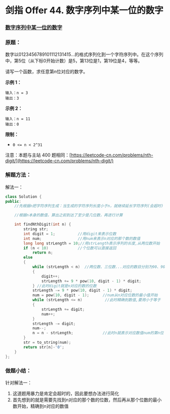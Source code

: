 # 剑指 Offer 44. 数字序列中某一位的数字

### [数字序列中某一位的数字](https://leetcode-cn.com/problems/shu-zi-xu-lie-zhong-mou-yi-wei-de-shu-zi-lcof/)

### 原题：

数字以0123456789101112131415…的格式序列化到一个字符序列中。在这个序列中，第5位（从下标0开始计数）是5，第13位是1，第19位是4，等等。

请写一个函数，求任意第n位对应的数字。

**示例 1：**

```
输入：n = 3
输出：3
```

**示例 2：**

```
输入：n = 11
输出：0
```

**限制：**

* `0 <= n < 2^31`

注意：本题与主站 400 题相同：[https://leetcode-cn.com/problems/nth-digit/](https://leetcode-cn.com/problems/nth-digit/)

### 解题方法：

解法一：

```cpp
class Solution {
public:
    //先根据n把字符序列生成：当生成的字符序列长度小于n，就继续延长字符序列(会超时)

    //根据n本身的数值，算出之前到达了至少是几位数，再进行计算

    int findNthDigit(int n) {
        string str;
        int digit = 1;          //用digit来表示位数
        int num;                //用num来表示n对应的那个数的数值
        long long strLength = 10;//用strLength表示序列的长度,从两位数开始
        if (n < 10)             //个位数可以直接返回
            return n;
        else
        {
            while (strLength < n)  //两位数、三位数...对应的数目分别为90、900个,其字符数则为180、2700个
            {
                digit++;
                strLength += 9 * pow(10, digit - 1) * digit;
            } //此时digit就是n对应的数的位数
            strLength -= 9 * pow(10, digit - 1) * digit;
            num = pow(10, digit - 1);      //num从n对应位数的最小值开始
            while (strLength <= n)          //此时精确到数值,要用小于等于
            {
                strLength += digit;
                num++;
            }
            strLength -= digit;
            num--;
            n = n - strLength;             //此时n就表示对应数值num的第n位
        }
        str = to_string(num);
        return str[n]-'0';
    }
};
```

### 做题小结：

针对解法一：

1. 这道题用暴力是肯定会超时的，因此要想办法进行简化
2. 首先想到的就是需要先找到n对应的那个数的位数，然后再从那个位数的最小数开始，精确到n对应的数值
